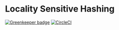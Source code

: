 # Locality Sensitive Hashing

[![Greenkeeper badge](https://badges.greenkeeper.io/5app/lsh.svg)](https://greenkeeper.io/)
[![CircleCI](https://circleci.com/gh/5app/lsh.svg?style=shield)](https://circleci.com/gh/5app/lsh)
